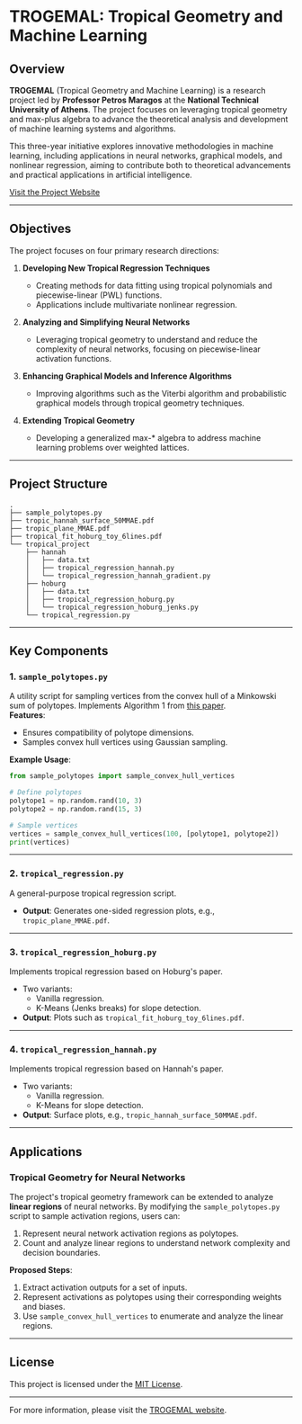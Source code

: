 # TROGEMAL: Tropical Geometry and Machine Learning

## Overview

**TROGEMAL** (Tropical Geometry and Machine Learning) is a research project led by **Professor Petros Maragos** at the **National Technical University of Athens**. The project focuses on leveraging tropical geometry and max-plus algebra to advance the theoretical analysis and development of machine learning systems and algorithms.

This three-year initiative explores innovative methodologies in machine learning, including applications in neural networks, graphical models, and nonlinear regression, aiming to contribute both to theoretical advancements and practical applications in artificial intelligence.

[Visit the Project Website](https://robotics.ntua.gr/trogemal/)

---

## Objectives

The project focuses on four primary research directions:

1. **Developing New Tropical Regression Techniques**  
   - Creating methods for data fitting using tropical polynomials and piecewise-linear (PWL) functions.  
   - Applications include multivariate nonlinear regression.

2. **Analyzing and Simplifying Neural Networks**  
   - Leveraging tropical geometry to understand and reduce the complexity of neural networks, focusing on piecewise-linear activation functions.

3. **Enhancing Graphical Models and Inference Algorithms**  
   - Improving algorithms such as the Viterbi algorithm and probabilistic graphical models through tropical geometry techniques.

4. **Extending Tropical Geometry**  
   - Developing a generalized max-* algebra to address machine learning problems over weighted lattices.

---

## Project Structure

```plaintext
.
├── sample_polytopes.py
├── tropic_hannah_surface_50MMAE.pdf
├── tropic_plane_MMAE.pdf
├── tropical_fit_hoburg_toy_6lines.pdf
└── tropical_project
    ├── hannah
    │   ├── data.txt
    │   ├── tropical_regression_hannah.py
    │   └── tropical_regression_hannah_gradient.py
    ├── hoburg
    │   ├── data.txt
    │   ├── tropical_regression_hoburg.py
    │   └── tropical_regression_hoburg_jenks.py
    └── tropical_regression.py
```

---

## Key Components

### 1. **`sample_polytopes.py`**
A utility script for sampling vertices from the convex hull of a Minkowski sum of polytopes. Implements Algorithm 1 from [this paper](https://arxiv.org/abs/1805.08749).  
**Features**:
- Ensures compatibility of polytope dimensions.
- Samples convex hull vertices using Gaussian sampling.

**Example Usage**:
```python
from sample_polytopes import sample_convex_hull_vertices

# Define polytopes
polytope1 = np.random.rand(10, 3)
polytope2 = np.random.rand(15, 3)

# Sample vertices
vertices = sample_convex_hull_vertices(100, [polytope1, polytope2])
print(vertices)
```

---

### 2. **`tropical_regression.py`**
A general-purpose tropical regression script.  
- **Output**: Generates one-sided regression plots, e.g., `tropic_plane_MMAE.pdf`.

---

### 3. **`tropical_regression_hoburg.py`**
Implements tropical regression based on Hoburg's paper.  
- Two variants:
  - Vanilla regression.
  - K-Means (Jenks breaks) for slope detection.
- **Output**: Plots such as `tropical_fit_hoburg_toy_6lines.pdf`.

---

### 4. **`tropical_regression_hannah.py`**
Implements tropical regression based on Hannah's paper.  
- Two variants:
  - Vanilla regression.
  - K-Means for slope detection.
- **Output**: Surface plots, e.g., `tropic_hannah_surface_50MMAE.pdf`.

---

## Applications

### Tropical Geometry for Neural Networks
The project's tropical geometry framework can be extended to analyze **linear regions** of neural networks. By modifying the `sample_polytopes.py` script to sample activation regions, users can:

1. Represent neural network activation regions as polytopes.
2. Count and analyze linear regions to understand network complexity and decision boundaries.

**Proposed Steps**:
1. Extract activation outputs for a set of inputs.
2. Represent activations as polytopes using their corresponding weights and biases.
3. Use `sample_convex_hull_vertices` to enumerate and analyze the linear regions.

---


## License

This project is licensed under the [MIT License](LICENSE).

---

For more information, please visit the [TROGEMAL website](https://robotics.ntua.gr/trogemal/).
